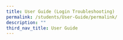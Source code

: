 ```yaml
---
title: User Guide (Login Troubleshooting)
permalink: /students/User-Guide/permalink/
description: ""
third_nav_title: User Guide
---
```

